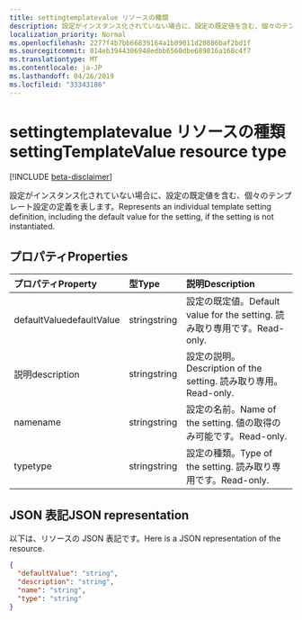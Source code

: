 ```yaml
---
title: settingtemplatevalue リソースの種類
description: 設定がインスタンス化されていない場合に、設定の既定値を含む、個々のテンプレート設定の定義を表します。
localization_priority: Normal
ms.openlocfilehash: 2277f4b7bb66839164a1b09011d20886baf2bd1f
ms.sourcegitcommit: 014eb3944306948edbb6560dbe689816a168c4f7
ms.translationtype: MT
ms.contentlocale: ja-JP
ms.lasthandoff: 04/26/2019
ms.locfileid: "33343186"
---
```

# <a name="settingtemplatevalue-resource-type"></a><span data-ttu-id="76bfd-103">settingtemplatevalue リソースの種類</span><span class="sxs-lookup"><span data-stu-id="76bfd-103">settingTemplateValue resource type</span></span>

[!INCLUDE [beta-disclaimer](../../includes/beta-disclaimer.md)]

<span data-ttu-id="76bfd-104">設定がインスタンス化されていない場合に、設定の既定値を含む、個々のテンプレート設定の定義を表します。</span><span class="sxs-lookup"><span data-stu-id="76bfd-104">Represents an individual template setting definition, including the default value for the setting, if the setting is not instantiated.</span></span>


## <a name="properties"></a><span data-ttu-id="76bfd-105">プロパティ</span><span class="sxs-lookup"><span data-stu-id="76bfd-105">Properties</span></span>
| <span data-ttu-id="76bfd-106">プロパティ</span><span class="sxs-lookup"><span data-stu-id="76bfd-106">Property</span></span>     | <span data-ttu-id="76bfd-107">型</span><span class="sxs-lookup"><span data-stu-id="76bfd-107">Type</span></span>   |<span data-ttu-id="76bfd-108">説明</span><span class="sxs-lookup"><span data-stu-id="76bfd-108">Description</span></span>|
|:---------------|:--------|:----------|
|<span data-ttu-id="76bfd-109">defaultValue</span><span class="sxs-lookup"><span data-stu-id="76bfd-109">defaultValue</span></span>|<span data-ttu-id="76bfd-110">string</span><span class="sxs-lookup"><span data-stu-id="76bfd-110">string</span></span>|<span data-ttu-id="76bfd-111">設定の既定値。</span><span class="sxs-lookup"><span data-stu-id="76bfd-111">Default value for the setting.</span></span> <span data-ttu-id="76bfd-112">読み取り専用です。</span><span class="sxs-lookup"><span data-stu-id="76bfd-112">Read-only.</span></span>|
|<span data-ttu-id="76bfd-113">説明</span><span class="sxs-lookup"><span data-stu-id="76bfd-113">description</span></span>|<span data-ttu-id="76bfd-114">string</span><span class="sxs-lookup"><span data-stu-id="76bfd-114">string</span></span>|<span data-ttu-id="76bfd-115">設定の説明。</span><span class="sxs-lookup"><span data-stu-id="76bfd-115">Description of the setting.</span></span> <span data-ttu-id="76bfd-116">読み取り専用。</span><span class="sxs-lookup"><span data-stu-id="76bfd-116">Read-only.</span></span>|
|<span data-ttu-id="76bfd-117">name</span><span class="sxs-lookup"><span data-stu-id="76bfd-117">name</span></span>|<span data-ttu-id="76bfd-118">string</span><span class="sxs-lookup"><span data-stu-id="76bfd-118">string</span></span>|<span data-ttu-id="76bfd-119">設定の名前。</span><span class="sxs-lookup"><span data-stu-id="76bfd-119">Name of the setting.</span></span> <span data-ttu-id="76bfd-120">値の取得のみ可能です。</span><span class="sxs-lookup"><span data-stu-id="76bfd-120">Read-only.</span></span>|
|<span data-ttu-id="76bfd-121">type</span><span class="sxs-lookup"><span data-stu-id="76bfd-121">type</span></span>|<span data-ttu-id="76bfd-122">string</span><span class="sxs-lookup"><span data-stu-id="76bfd-122">string</span></span>|<span data-ttu-id="76bfd-123">設定の種類。</span><span class="sxs-lookup"><span data-stu-id="76bfd-123">Type of the setting.</span></span> <span data-ttu-id="76bfd-124">読み取り専用です。</span><span class="sxs-lookup"><span data-stu-id="76bfd-124">Read-only.</span></span>|

## <a name="json-representation"></a><span data-ttu-id="76bfd-125">JSON 表記</span><span class="sxs-lookup"><span data-stu-id="76bfd-125">JSON representation</span></span>

<span data-ttu-id="76bfd-126">以下は、リソースの JSON 表記です。</span><span class="sxs-lookup"><span data-stu-id="76bfd-126">Here is a JSON representation of the resource.</span></span>

<!-- {
  "blockType": "resource",
  "optionalProperties": [

  ],
  "@odata.type": "microsoft.graph.settingTemplateValue"
}-->

```json
{
  "defaultValue": "string",
  "description": "string",
  "name": "string",
  "type": "string"
}

```

<!-- uuid: 8fcb5dbc-d5aa-4681-8e31-b001d5168d79
2015-10-25 14:57:30 UTC -->
<!--
{
  "type": "#page.annotation",
  "description": "settingTemplateValue resource",
  "keywords": "",
  "section": "documentation",
  "tocPath": "",
  "suppressions": []
}
-->
